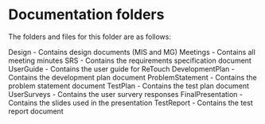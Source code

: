 # Documentation folders

The folders and files for this folder are as follows:

Design - Contains design documents (MIS and MG)
Meetings - Contains all meeting minutes
SRS - Contains the requirements specification document
UserGuide - Contains the user guide for ReTouch
DevelopmentPlan - Contains the development plan document
ProblemStatement - Contains the problem statement document
TestPlan - Contains the test plan document
UserSurveys - Contains the user survery responses
FinalPresentation - Contains the slides used in the presentation
TestReport - Contains the test report document
